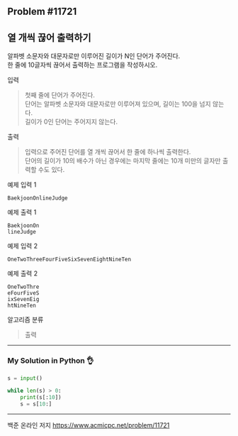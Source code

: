 ## Problem #11721
## 열 개씩 끊어 출력하기

알파벳 소문자와 대문자로만 이루어진 길이가 N인 단어가 주어진다.\
한 줄에 10글자씩 끊어서 출력하는 프로그램을 작성하시오.

입력
> 첫째 줄에 단어가 주어진다.\
> 단어는 알파벳 소문자와 대문자로만 이루어져 있으며, 길이는 100을 넘지 않는다.\
> 길이가 0인 단어는 주어지지 않는다.

출력
> 입력으로 주어진 단어를 열 개씩 끊어서 한 줄에 하나씩 출력한다.\
> 단어의 길이가 10의 배수가 아닌 경우에는 마지막 줄에는 10개 미만의 글자만 출력할 수도 있다.

예제 입력 1
```
BaekjoonOnlineJudge
```

예제 출력 1
```
BaekjoonOn
lineJudge
```

예제 입력 2
```
OneTwoThreeFourFiveSixSevenEightNineTen
```

예제 출력 2
```
OneTwoThre
eFourFiveS
ixSevenEig
htNineTen
```

알고리즘 분류
> 출력

***
### My Solution in Python :ok_hand:
```python
s = input()

while len(s) > 0:
    print(s[:10])
    s = s[10:]
```
***
백준 온라인 저지 https://www.acmicpc.net/problem/11721
